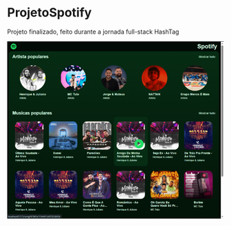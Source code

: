 # ProjetoSpotify

Projeto finalizado, feito durante a jornada full-stack HashTag

![alt text](image.png)

